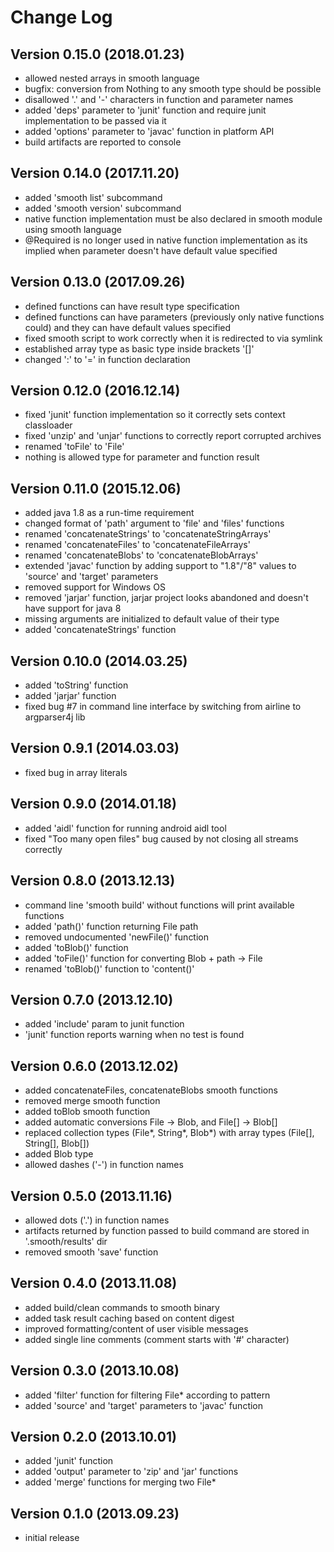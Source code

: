 Change Log
==========

Version 0.15.0 (2018.01.23)
---------------------------

 * allowed nested arrays in smooth language
 * bugfix: conversion from Nothing to any smooth type should be possible
 * disallowed '.' and '-' characters in function and parameter names
 * added 'deps' parameter to 'junit' function and require junit implementation to be passed via it
 * added 'options' parameter to 'javac' function in platform API
 * build artifacts are reported to console

Version 0.14.0 (2017.11.20)
---------------------------

 * added 'smooth list' subcommand
 * added 'smooth version' subcommand
 * native function implementation must be also declared in smooth module using smooth language
 * @Required is no longer used in native function implementation as its implied when parameter doesn't have default value specified

Version 0.13.0 (2017.09.26)
---------------------------

 * defined functions can have result type specification
 * defined functions can have parameters (previously only native functions could) and they can have default values specified
 * fixed smooth script to work correctly when it is redirected to via symlink
 * established array type as basic type inside brackets '[]'
 * changed ':' to '=' in function declaration

Version 0.12.0 (2016.12.14)
---------------------------

 * fixed 'junit' function implementation so it correctly sets context classloader
 * fixed 'unzip' and 'unjar' functions to correctly report corrupted archives
 * renamed 'toFile' to 'File'
 * nothing is allowed type for parameter and function result

Version 0.11.0 (2015.12.06)
---------------------------

 * added java 1.8 as a run-time requirement
 * changed format of 'path' argument to 'file' and 'files' functions
 * renamed 'concatenateStrings' to 'concatenateStringArrays'
 * renamed 'concatenateFiles' to 'concatenateFileArrays'
 * renamed 'concatenateBlobs' to 'concatenateBlobArrays'
 * extended 'javac' function by adding support to "1.8"/"8" values to 'source' and 'target' parameters
 * removed support for Windows OS
 * removed 'jarjar' function, jarjar project looks abandoned and doesn't have support for java 8
 * missing arguments are initialized to default value of their type
 * added 'concatenateStrings' function

Version 0.10.0 (2014.03.25)
---------------------------

 * added 'toString' function
 * added 'jarjar' function
 * fixed bug #7 in command line interface by switching from airline to argparser4j lib

Version 0.9.1 (2014.03.03)
--------------------------

 * fixed bug in array literals

Version 0.9.0 (2014.01.18)
--------------------------

 * added 'aidl' function for running android aidl tool
 * fixed "Too many open files" bug caused by not closing all streams correctly

Version 0.8.0 (2013.12.13)
--------------------------

 * command line 'smooth build' without functions will print available functions
 * added 'path()' function returning File path
 * removed undocumented 'newFile()' function
 * added 'toBlob()' function
 * added 'toFile()' function for converting Blob + path -> File
 * renamed 'toBlob()' function to 'content()'

Version 0.7.0 (2013.12.10)
--------------------------

 * added 'include' param to junit function
 * 'junit' function reports warning when no test is found

Version 0.6.0 (2013.12.02)
--------------------------

 * added concatenateFiles, concatenateBlobs smooth functions
 * removed merge smooth function
 * added toBlob smooth function
 * added automatic conversions File -> Blob, and File[] -> Blob[]
 * replaced collection types (File*, String*, Blob*) with array types (File[], String[], Blob[])
 * added Blob type
 * allowed dashes ('-') in function names

Version 0.5.0 (2013.11.16)
--------------------------

 * allowed dots ('.') in function names
 * artifacts returned by function passed to build command are stored in '.smooth/results' dir
 * removed smooth 'save' function

Version 0.4.0 (2013.11.08)
--------------------------

 * added build/clean commands to smooth binary
 * added task result caching based on content digest
 * improved formatting/content of user visible messages
 * added single line comments (comment starts with '#' character)

Version 0.3.0 (2013.10.08)
--------------------------

 * added 'filter' function for filtering File* according to pattern
 * added 'source' and 'target' parameters to 'javac' function

Version 0.2.0 (2013.10.01)
--------------------------

 * added 'junit' function
 * added 'output' parameter to 'zip' and 'jar' functions
 * added 'merge' functions for merging two File*

Version 0.1.0 (2013.09.23)
--------------------------

 * initial release

